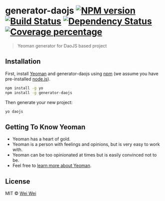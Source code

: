 # generator-daojs [![NPM version][npm-image]][npm-url] [![Build Status][travis-image]][travis-url] [![Dependency Status][daviddm-image]][daviddm-url] [![Coverage percentage][coveralls-image]][coveralls-url]
> Yeoman generator for DaoJS based project

## Installation

First, install [Yeoman](http://yeoman.io) and generator-daojs using [npm](https://www.npmjs.com/) (we assume you have pre-installed [node.js](https://nodejs.org/)).

```bash
npm install -g yo
npm install -g generator-daojs
```

Then generate your new project:

```bash
yo daojs
```

## Getting To Know Yeoman

 * Yeoman has a heart of gold.
 * Yeoman is a person with feelings and opinions, but is very easy to work with.
 * Yeoman can be too opinionated at times but is easily convinced not to be.
 * Feel free to [learn more about Yeoman](http://yeoman.io/).

## License

MIT © [Wei Wei]()


[npm-image]: https://badge.fury.io/js/generator-daojs.svg
[npm-url]: https://npmjs.org/package/generator-daojs
[travis-image]: https://travis-ci.org/wewei/generator-daojs.svg?branch=master
[travis-url]: https://travis-ci.org/wewei/generator-daojs
[daviddm-image]: https://david-dm.org/wewei/generator-daojs.svg?theme=shields.io
[daviddm-url]: https://david-dm.org/wewei/generator-daojs
[coveralls-image]: https://coveralls.io/repos/wewei/generator-daojs/badge.svg
[coveralls-url]: https://coveralls.io/r/wewei/generator-daojs
